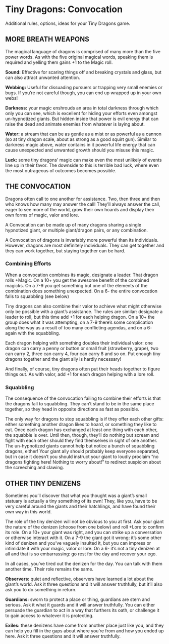 # Tiny Dragons: Convocation

Additional rules, options, ideas for your Tiny Dragons game.

## MORE BREATH WEAPONS

The magical language of dragons is comprised of many more than the five power words. As with the five original magical words, speaking them is required and yelling them gains +1 to the Magic roll.

**Sound:** Effective for scaring things off and breaking crystals and glass, but can also attract unwanted attention.

**Webbing:** Useful for dissuading pursuers or trapping very small enemies or bugs. If you’re not careful though, you can end up wrapped up in your own webs!

**Darkness:** your magic enshrouds an area in total darkness through which only you can see, which is excellent for hiding your efforts even amongst un-hypnotized giants. But hidden inside that power is evil energy that can raise the dead and animate enemies from whatever is laying about.

**Water:** a stream that can be as gentle as a mist or as powerful as a cannon (so at tiny dragon scale, about as strong as a good squirt gun). Similar to darkness magic above, water contains in it powerful life energy that can cause unexpected and unwanted growth should you misuse this magic.

**Luck:** some tiny dragons’ magic can make even the most unlikely of events line up in their favor. The downside to this is terrible bad luck, where even the most outrageous of outcomes becomes possible.

## THE CONVOCATION

Dragons often call to one another for assistance. Two, then three and then who knows how many may answer the call! They’ll always answer the call, eager to see more of the world, grow their own hoards and display their own forms of magic, valor and lore.

A Convocation can be made up of many dragons sharing a single hypnotized giant, or multiple giant/dragon pairs, or any combination. 

A Convocation of dragons is invariably more powerful than its individuals. However, dragons are most definitely individuals. They can get together and they can work together, but staying together can be hard.

### Combining Efforts

When a convocation combines its magic, designate a leader. That dragon rolls +Magic. On a 10+ you get the awesome benefit of the combined magicks. On a 7-9 you get something but one of the elements of the combination does something unexpected. On a 6- the entire convocation falls to squabbling (see below)

Tiny dragons can also combine their valor to achieve what might otherwise only be possible with a giant’s assistance. The rules are similar: designate a leader to roll, but this time add +1 for each helping dragon. On a 10+ the group does what it was attempting, on a 7-9 there’s some complication along the way as a result of too many conflicting agendas, and on a 6- again with the squabbling. 

Each dragon helping with something doubles their individual valor: one dragon can carry a penny or button or small fruit (strawberry, grape), two can carry 2, three can carry 4, four can carry 8 and so on. Put enough tiny dragons together and the giant ally is hardly necessary!

And finally, of course, tiny dragons often put their heads together to figure things out. As with valor, add +1 for each dragon helping with a lore roll. 

### Squabbling

The consequence of the convocation failing to combine their efforts is that the dragons fall to squabbling. They can’t stand to be in the same place together, so they head in opposite directions as fast as possible.

The only way for dragons to stop squabbling is if they offer each other gifts: either something another dragon likes to hoard, or something they like to eat. Once each dragon has exchanged at least one thing with each other, the squabble is over. Until then, though, they’ll do nothing but scream and fight with each other should they find themselves in sight of one another. The un-hypnotized giants cannot help but notice a bunch of squabbling dragons, either! Your giant ally should probably keep everyone separated, but in case it doesn’t you should instruct your giant to loudly proclaim “no dragons fighting here! Nothing to worry about!” to redirect suspicion about the screeching and clawing.

## OTHER TINY DENIZENS

Sometimes you’ll discover that what you thought was a giant’s small statuary is actually a tiny something of its own! They, like you, have to be very careful around the giants and their hatchlings, and have found their own way in this world.

The role of the tiny denizen will not be obvious to you at first. Ask your giant the nature of the denizen (choose from one below) and roll +Lore to confirm its role. On a 10+ your giant was right, and you can strike up a conversation or otherwise interact with it. On a 7-9 the giant got it wrong: it’s some other kind of denizen and you’ve vaguely insulted it, but you can impress or intimidate it with your magic, valor or lore. On a 6- it’s not a tiny denizen at all and that is so embarrassing: go rest for the day and recover your ego.

In all cases, you’ve tired out the denizen for the day. You can talk with them another time. Their role remains the same.

**Observers:** quiet and reflective, observers have learned a lot about the giant’s world. Ask it three questions and it will answer truthfully, but it’ll also ask you to do something in return.

**Guardians:** sworn to protect a place or thing, guardians are stern and serious. Ask it what it guards and it will answer truthfully. You can either persuade the guardian to act in a way that furthers its oath, or challenge it to gain access to whatever it is protecting.

**Exiles:** these denizens have come from another place just like you, and they can help you fill in the gaps about where you’re from and how you ended up here. Ask it three questions and it will answer truthfully.
